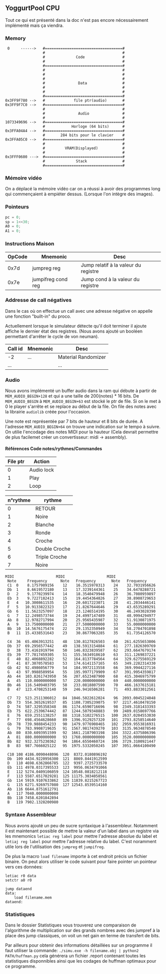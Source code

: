 
## YoggurtPool CPU

Tout ce qui est présenté dans la doc n'est pas encore nécessairement implémenté mais ça viendra.


### Memory
```
 0     ------>   #===================================#
                 #                                   #
                 #              Code                 #
                 #                                   #
                 #===================================#
                 #                                   #
                 #                                   #
                 #                                   #
                 #               Data                #
                 #                                   #
                 #                                   #
                 #===================================#
0x3FF9F780 -->   #             file ptr(audio)       #
0x3FF9F7C0 -->   #===================================#
                 #                                   #
                 #               Audio               #
                 #                                   #
1073349696 -->   #===================================#
                 #            Horloge (64 bits)      #
0x3FFA04A4 -->   #===================================#
                 #       284 bits pour le clavier    #
0x3FFA05C0 -->   #===================================#
                 #                                   #
                 #         VRAM(Displayed)           #
                 #                                   #
0x3FFF0600 --->  #===================================#
                 #              Stack                #
                 #===================================#                                                    
```
### Mémoire vidéo
On a déplacé la mémoire vidéo car on a réussi à avoir des programmes long qui commençaient à empiéter dessus. (Lorsque l'on intègre des images).


### Pointeurs
```C
pc = 0;
sp = 1<<30;
A0 = 0;
A1 = 0;
```

### Instructions Maison


| OpCode        |     Mnemonic        |    Desc                                |
| ------------- | ------------------- | ---------------------------------------|
|   0x7d        |   jumpreg reg       |  Jump relatif à la valeur du registre  |
|   0x7e        | jumpifreg cond reg  |  Jump cond à la valeur du registre     |



### Addresse de call négatives

Dans le cas où on effectue un call avec une adresse négative on appelle une fonction "built-in" du proco.

Actuellement lorsque le simulateur détecte qu'il doit terminer il ajoute affiche le dernier état des registres. (Nous avons ajouté un booléen permettant d'arrêter le cycle de von neuman).



| Call id       |     Mnemonic        |    Desc                                |
| ------------- | ------------------- | ---------------------------------------|
|   -2          |          ...        |           Material Randomizer          |
|   ...         |                     |              ...                       |


### Audio

Nous avons implémenté un buffer audio dans la ram qui débute à partir de `MEM_AUDIO_BEGIN+128` et qui a une taille de 200(notes) * 16 bits.
De `MEM_AUDIO_BEGIN` à `MEM_AUDIO_BEGIN+63` est stocké le ptr de file. Si on le met à 0 le player s'arrête et se replace au début de la file.
On file des notes avec la librairie `audiolib` créée pour l'occasion.

Une note est représentée par 7 bits de hauteur et 8 bits de durée. A l'adresse `MEM_AUDIO_BEGIN+64` on trouve une indication sur le tempo à suivre. On utilie l'encodage des notes MIDI pour la hauteur (Cela devrait permettre de plus facilemet créer un convertisseur: midi -> assembly).

#### Références Code notes/rythmes/Commandes


|  File ptr     |      Action         |
| ------------- | ------------------- |
|     0         |     Audio lock      |
|     1         |      Play           |
|     2         |      Loop           |

| n°rythme      |       rythme        |
| ------------- | ------------------- |
|     0         |     RETOUR          |
|     1         |     Noire           |
|     2         |     Blanche         |
|     3         |     Ronde           |
|     4         |     Croche          |
|     5         |     Double Croche   |
|     6         |     Triple Croche   |
|     7         |     Noire           |


```
MIDI                   MIDI                   MIDI
 Note     Frequency      Note   Frequency       Note   Frequency
 C1  0    8.1757989156    12    16.3515978313    24    32.7031956626
 Db  1    8.6619572180    13    17.3239144361    25    34.6478288721
 D   2    9.1770239974    14    18.3540479948    26    36.7080959897
 Eb  3    9.7227182413    15    19.4454364826    27    38.8908729653
 E   4   10.3008611535    16    20.6017223071    28    41.2034446141
 F   5   10.9133822323    17    21.8267644646    29    43.6535289291
 Gb  6   11.5623257097    18    23.1246514195    30    46.2493028390
 G   7   12.2498573744    19    24.4997147489    31    48.9994294977
 Ab  8   12.9782717994    20    25.9565435987    32    51.9130871975
 A   9   13.7500000000    21    27.5000000000    33    55.0000000000
 Bb  10  14.5676175474    22    29.1352350949    34    58.2704701898
 B   11  15.4338531643    23    30.8677063285    35    61.7354126570

 C4  36  65.4063913251    48   130.8127826503    60   261.6255653006
 Db  37  69.2956577442    49   138.5913154884    61   277.1826309769
 D   38  73.4161919794    50   146.8323839587    62   293.6647679174
 Eb  39  77.7817459305    51   155.5634918610    63   311.1269837221
 E   40  82.4068892282    52   164.8137784564    64   329.6275569129
 F   41  87.3070578583    53   174.6141157165    65   349.2282314330
 Gb  42  92.4986056779    54   184.9972113558    66   369.9944227116
 G   43  97.9988589954    55   195.9977179909    67   391.9954359817
 Ab  44  103.8261743950   56   207.6523487900    68   415.3046975799
 A   45  110.0000000000   57   220.0000000000    69   440.0000000000
 Bb  46  116.5409403795   58   233.0818807590    70   466.1637615181
 B   47  123.4708253140   59   246.9416506281    71   493.8833012561

 C7  72  523.2511306012   84  1046.5022612024    96  2093.0045224048
 Db  73  554.3652619537   85  1108.7305239075    97  2217.4610478150
 D   74  587.3295358348   86  1174.6590716696    98  2349.3181433393
 Eb  75  622.2539674442   87  1244.5079348883    99  2489.0158697766
 E   76  659.2551138257   88  1318.5102276515   100  2637.0204553030
 F   77  698.4564628660   89  1396.9129257320   101  2793.8258514640
 Gb  78  739.9888454233   90  1479.9776908465   102  2959.9553816931
 G   79  783.9908719635   91  1567.9817439270   103  3135.9634878540
 Ab  80  830.6093951599   92  1661.2187903198   104  3322.4375806396
 A   81  880.0000000000   93  1760.0000000000   105  3520.0000000000
 Bb  82  932.3275230362   94  1864.6550460724   106  3729.3100921447
 B   83  987.7666025122   95  1975.5332050245   107  3951.0664100490

 C10 108 4186.0090448096  120  8372.0180896192
 Db  109 4434.9220956300  121  8869.8441912599
 D   110 4698.6362866785  122  9397.2725733570
 Eb  111 4978.0317395533  123  9956.0634791066
 E   112 5274.0409106059  124 10548.0818212118
 F   113 5587.6517029281  125 11175.3034058561
 Gb  114 5919.9107633862  126 11839.8215267723
 G   115 6271.9269757080  127 12543.8539514160
 Ab  116 6644.8751612791
 A   117 7040.0000000000
 Bb  118 7458.6201842894
 B   119 7902.1328200980

```


### Syntaxe Assembleur

Nous avons ajouté un peu de sucre syntaxique à l'assembleur. Notamment il est maintenant possible de mettre la valeur d'un label dans un registre via les mnemonics `letiac reg label` pour mettre l'adresse absolue du label et `letiaj reg label` pour mettre l'adresse relative du label. C'est noramment utile lors de l'utilisation des `jumpreg` et `jumpifreg`.

De plus la macro `load filename` importe à cet endroit précis un fichier binaire. On peut alors utiliser le code suivant pour faire pointer un pointeur vers ces données:

```Assembly
letiac r0 data
setctr a0 r0

jump dataend
data:
    load filename.mem
dataend:
```

### Statistiques

Dans le dossier Statistiques vous trouverez une comparaison de l'algorithme de multiplication sur des grands nombres avec des jumpref à la place des jump classiques, on voit un net gain en terme de transfert de bits.

Par ailleurs pour obtenir des informations détaillées sur un programme il faut utiliser la commande: `./simu.exe -h filename.obj | python2 PATH/huffman.py` cela générera un fichier .report contenant toutes les statistiques disponnibles ainsi que les codages de huffman optimaux pour ce programme.
